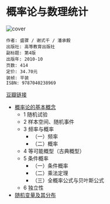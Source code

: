 # 概率论与数理统计
![cover](https://img3.doubanio.com/view/subject/l/public/s25000822.jpg)

    作者: 盛骤 / 谢式千 / 潘承毅 
    出版社: 高等教育出版社
    副标题: 第4版
    出版年: 2010-10
    页数: 414
    定价: 34.70元
    装帧: 平装
    ISBN: 9787040238969

[豆瓣链接](https://book.douban.com/subject/3165271/)

- [概率论的基本概念](prob_basic.md)
  - 1 随机试验
  - 2 样本空间、随机事件
  - 3 频率与概率
    - （一）频率
    - （二）概率
  - 4 等可能概型（古典概型）
  - 5 条件概率
    - （一）条件概率
    - （二）乘法定理
    - （三）全概率公式与贝叶斯公式
  - 6 独立性
- [随机变量及其分布](random_var_distribution.md)